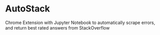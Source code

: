 # AutoStack
Chrome Extension with Jupyter Notebook to automatically scrape errors, and return best rated answers from StackOverflow
